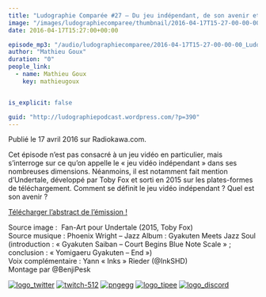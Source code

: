 ```yaml
---
title: "Ludographie Comparée #27 – Du jeu indépendant, de son avenir et d’Undertale"
image: "/images/ludographiecomparee/thumbnail/2016-04-17T15-27-00-00-00_LudographieCompare27DujeuindpendantdesonaveniretdUndertale.jpg"
date: 2016-04-17T15:27:00+00:00

episode_mp3: "/audio/ludographiecomparee/2016-04-17T15-27-00-00-00_LudographieCompare27DujeuindpendantdesonaveniretdUndertale.mp3"
author: "Mathieu Goux"
duration: "0"
people_link: 
  - name: Mathieu Goux
    key: mathieugoux


is_explicit: false

guid: "http://ludographiepodcast.wordpress.com/?p=390"
---
```


<PodcastHeader/>

<!-- ECRIRE LA DESCRIPTION DE L'EPISODE SOUS CETTE LIGNE -->
<p>Publié le 17 avril 2016 sur Radiokawa.com.</p>
<p>Cet épisode n’est pas consacré à un jeu vidéo en particulier, mais s’interroge sur ce qu’on appelle le «&nbsp;jeu vidéo indépendant&nbsp;» dans ses nombreuses dimensions. Néanmoins, il est notamment fait mention d’Undertale, développé par Toby Fox et sorti en 2015 sur les plates-formes de téléchargement. Comment se définit le jeu vidéo indépendant ? Quel est son avenir ?</p>
<p><a title="LC27-abstract" href="/resources/ludographiecomparee/2016-04-17T15-27-00-00-00_LudographieCompare27DujeuindpendantdesonaveniretdUndertale/lc27-abstract.pdf" rel="nofollow">Télécharger l’abstract de l’émission !</a></p>
<p></p>
<a href="" rel="nofollow"></a>
 
<p>Source image :&nbsp; Fan-Art pour Undertale (2015, Toby Fox)<br>
Source musique : Phoenix Wright – Jazz Album : Gyakuten Meets Jazz Soul (introduction : «&nbsp;Gyakuten Saiban – Court Begins Blue Note Scale&nbsp;» ; conclusion : «&nbsp;Yomigaeru Gyakuten – End&nbsp;»)<br>
Voix complémentaire : Yann «&nbsp;Inks&nbsp;» Rieder (@InkSHD)<br>
Montage par @BenjiPesk</p>


<tr>
<td><a href="https://twitter.com/Gouximan" rel="nofollow"><img src="/resources/ludographiecomparee/2016-04-17T15-27-00-00-00_LudographieCompare27DujeuindpendantdesonaveniretdUndertale/logo_twitter-1.png" alt="logo_twitter"></a></td>
<td><a href="https://www.twitch.tv/mathieugoux" rel="nofollow"><img src="/resources/ludographiecomparee/2016-04-17T15-27-00-00-00_LudographieCompare27DujeuindpendantdesonaveniretdUndertale/twitch-512-1.png" alt="twitch-512"></a></td>
<td><a href="https://www.youtube.com/user/MattTheFatalifieur/videos" rel="nofollow"><img src="/resources/ludographiecomparee/2016-04-17T15-27-00-00-00_LudographieCompare27DujeuindpendantdesonaveniretdUndertale/pngegg.png" alt="pngegg"></a></td>
<td><a href="http://fr.tipeee.com/calvinball" rel="nofollow"><img src="/resources/ludographiecomparee/2016-04-17T15-27-00-00-00_LudographieCompare27DujeuindpendantdesonaveniretdUndertale/logo_tipee-1.png" alt="logo_tipee"></a></td>
<td><a href="https://discord.com/invite/4RnA9v7" rel="nofollow"><img src="/resources/ludographiecomparee/2016-04-17T15-27-00-00-00_LudographieCompare27DujeuindpendantdesonaveniretdUndertale/logo_discord-1.png" alt="logo_discord"></a></td>
</tr>




